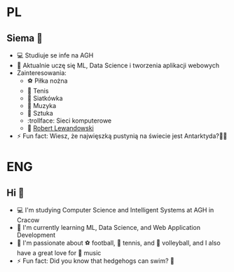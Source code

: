 # PL
## Siema 👋
- 💻 Studiuje se infe na AGH
- 🌱 Aktualnie uczę się ML, Data Science i tworzenia aplikacji webowych
- Zainteresowania:
  - ⚽ Piłka nożna
  - 🎾 Tenis
  - 🏐 Siatkówka
  - 🎵 Muzyka
  - 🎨 Sztuka
  - :trollface: Sieci komputerowe
  - 🐐 [Robert Lewandowski](https://www.youtube.com/watch?v=TthnLjCrMTg&ab_channel=Bundesliga)
- ⚡ Fun fact: Wiesz, że najwięszką pustynią na świecie jest Antarktyda?🐧😲

# ENG
## Hi 👋
- 💻 I'm studying Computer Science and Intelligent Systems at AGH in Cracow
- 🌱 I'm currently learning ML, Data Science, and Web Application Development
- 🧠  I'm passionate about ⚽ football, 🎾 tennis, and 🏐 volleyball, and I also have a great love for 🎵 music
- ⚡ Fun fact: Did you know that hedgehogs can swim? 🦔

